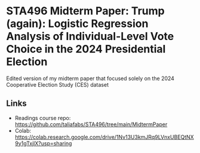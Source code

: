 # STA496 Midterm Paper: Trump (again): Logistic Regression Analysis of Individual-Level Vote Choice in the 2024 Presidential Election

Edited version of my midterm paper that focused solely on the 2024 Cooperative Election Study (CES) dataset

## Links
- Readings course repo: https://github.com/taliafabs/STA496/tree/main/MidtermPaper
- Colab: https://colab.research.google.com/drive/1Nv13U3kmJRq9LVnxUBEQtNX9y1gTxjlX?usp=sharing
